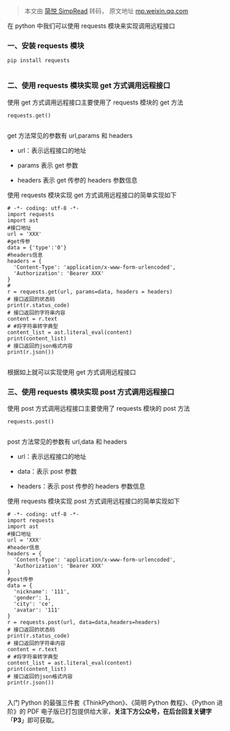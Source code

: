 > 本文由 [简悦 SimpRead](http://ksria.com/simpread/) 转码， 原文地址 [mp.weixin.qq.com](https://mp.weixin.qq.com/s?__biz=MjM5NzU0MzU0Nw==&mid=2651398413&idx=4&sn=c5ca9533627a539759aa70fa821c8e38&chksm=bd25ea198a52630f4df7de83ed9c2bfbd7184b00cbb7bca66dba8ee6685997e2aab13203cc3e&mpshare=1&scene=1&srcid=0713EVpFNI1o8lhBLnsd31ym&sharer_sharetime=1626142047480&sharer_shareid=7fece245937ac96f04f0fb8e1311fff1#rd)

在 python 中我们可以使用 requests 模块来实现调用远程接口

### 一、安装 requests 模块

```
pip install requests


```

### 二、使用 requests 模块实现 get 方式调用远程接口

使用 get 方式调用远程接口主要使用了 requests 模块的 get 方法

```
requests.get()


```

get 方法常见的参数有 url,params 和 headers

*   url：表示远程接口的地址
    
*   params 表示 get 参数
    
*   headers 表示 get 传参的 headers 参数信息
    

使用 requests 模块实现 get 方式调用远程接口的简单实现如下

```
# -*- coding: utf-8 -*-
import requests
import ast
#接口地址
url = 'XXX'
#get传参
data = {'type':'0'}
#headers信息
headers = {
  'Content-Type': 'application/x-www-form-urlencoded',
  'Authorization': 'Bearer XXX'
}
#
r = requests.get(url, params=data, headers = headers)
# 接口返回的状态码
print(r.status_code)
# 接口返回的字符串内容
content = r.text
# #将字符串转字典型
content_list = ast.literal_eval(content)
print(content_list)
# 接口返回的json格式内容
print(r.json())


```

根据如上就可以实现使用 get 方式调用远程接口

### 三、使用 requests 模块实现 post 方式调用远程接口

使用 post 方式调用远程接口主要使用了 requests 模块的 post 方法

```
requests.post()


```

post 方法常见的参数有 url,data 和 headers

*   url：表示远程接口的地址
    
*   data：表示 post 参数
    
*   headers：表示 post 传参的 headers 参数信息
    

使用 requests 模块实现 post 方式调用远程接口的简单实现如下

```
# -*- coding: utf-8 -*-
import requests
import ast
#接口地址
url = 'XXX'
#header信息
headers = {
  'Content-Type': 'application/x-www-form-urlencoded',
  'Authorization': 'Bearer XXX'
}
#post传参
data = {
  'nickname': '111',
  'gender': 1,
  'city': 'ce',
  'avatar': '111'
}
r = requests.post(url, data=data,headers=headers)
# 接口返回的状态码
print(r.status_code)
# 接口返回的字符串内容
content = r.text
# #将字符串转字典型
content_list = ast.literal_eval(content)
print(content_list)
# 接口返回的json格式内容
print(r.json())


```

入门 Python 的最强三件套《ThinkPython》、《简明 Python 教程》、《Python 进阶》的 PDF 电子版已打包提供给大家，**关注下方公众号，在后台回复关键字**「**P3**」即可获取。